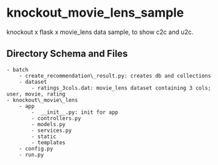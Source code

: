 # knockout_movie_lens_sample
knockout x flask x movie_lens data sample, to show c2c and u2c.

## Directory Schema and Files

    - batch
        - create_recommendation\_result.py: creates db and collections
        - dataset
            - ratings_3cols.dat: movie_lens dataset containing 3 cols; user, movie, rating
    - knockout\_movie\_lens
        - app
            -  __init__.py: init for app
            - controllers.py
            - models.py
            - services.py
            - static
            - templates
        - config.py
        - run.py


